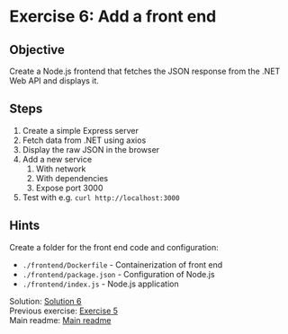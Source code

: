 # Exercise 6: Add a front end

## Objective

Create a Node.js frontend that fetches the JSON response from the .NET Web API and displays it.

## Steps

1. Create a simple Express server
2. Fetch data from .NET using axios
3. Display the raw JSON in the browser
4. Add a new service
   1. With network
   2. With dependencies
   3. Expose port 3000
5. Test with e.g. `curl http://localhost:3000`

## Hints

Create a folder for the front end code and configuration:

* `./frontend/Dockerfile` - Containerization of front end
* `./frontend/package.json` - Configuration of Node.js
* `./frontend/index.js` - Node.js application

Solution: [Solution 6](./solutions/6.web-example/README.md)  
Previous exercise: [Exercise 5](./exercise-5.md)  
Main readme: [Main readme](./README.md)

